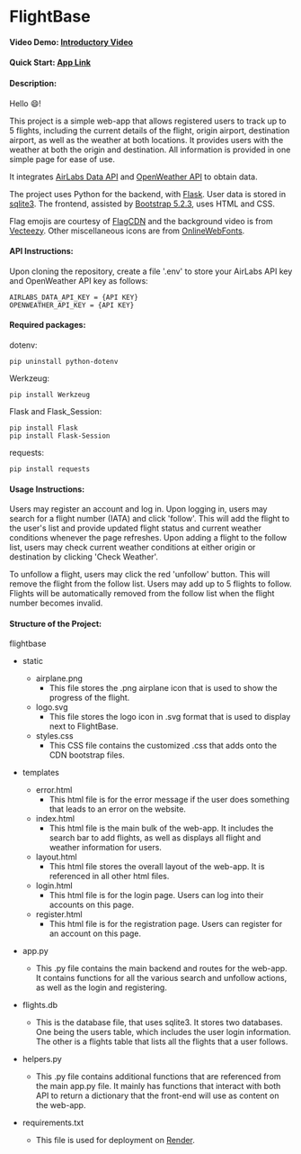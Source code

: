 # FlightBase
#### Video Demo:  [Introductory Video](https://youtu.be/-UNtKmqMSNQ)

#### Quick Start: [App Link](https://flightbase.onrender.com/)

#### Description:
Hello :smile:!

This project is a simple web-app that allows registered users to track up to 5 flights, including the current details of the flight, origin airport, destination airport, as well as the weather at both locations. It provides users with the weather at both the origin and destination. All information is provided in one simple page for ease of use.

It integrates [AirLabs Data API](https://airlabs.co/) and [OpenWeather API](https://openweathermap.org/) to obtain data. 

The project uses Python for the backend, with [Flask](https://flask.palletsprojects.com/). User data is stored in [sqlite3](https://www.sqlite.org/). The frontend, assisted by [Bootstrap 5.2.3](https://getbootstrap.com/), uses HTML and CSS. 

Flag emojis are courtesy of [FlagCDN](https://flagcdn.com/) and the background video is from [Vecteezy](https://vecteezy.com/). Other miscellaneous icons are from [OnlineWebFonts](https://www.onlinewebfonts.com/icon).


#### API Instructions:
Upon cloning the repository, create a file '.env' to store your AirLabs API key and OpenWeather API key as follows:
```
AIRLABS_DATA_API_KEY = {API KEY}
OPENWEATHER_API_KEY = {API KEY}
```

#### Required packages:
dotenv:
```
pip uninstall python-dotenv
```

Werkzeug:
```
pip install Werkzeug
```

Flask and Flask_Session:
```
pip install Flask
pip install Flask-Session
```

requests:
```
pip install requests
```

#### Usage Instructions:
Users may register an account and log in. Upon logging in, users may search for a flight number (IATA) and click 'follow'.
This will add the flight to the user's list and provide updated flight status and current weather conditions whenever the page refreshes.
Upon adding a flight to the follow list, users may check current weather conditions at either origin or destination by clicking 'Check Weather'.

To unfollow a flight, users may click the red 'unfollow' button. This will remove the flight from the follow list.
Users may add up to 5 flights to follow.
Flights will be automatically removed from the follow list when the flight number becomes invalid.

#### Structure of the Project:
flightbase
 - static
    - airplane.png
        - This file stores the .png airplane icon that is used to show the progress of the flight.
    - logo.svg
        - This file stores the logo icon in .svg format that is used to display next to FlightBase.
    - styles.css
        - This CSS file contains the customized .css that adds onto the CDN bootstrap files.

 - templates
    - error.html
        - This html file is for the error message if the user does something that leads to an error on the website.
    - index.html
        - This html file is the main bulk of the web-app. It includes the search bar to add flights, as well as displays all flight and weather information for users.
    - layout.html
        - This html file stores the overall layout of the web-app. It is referenced in all other html files.
    - login.html
        - This html file is for the login page. Users can log into their accounts on this page.
    - register.html
        - This html file is for the registration page. Users can register for an account on this page.

 - app.py
    - This .py file contains the main backend and routes for the web-app. It contains functions for all the various search and unfollow actions, as well as the login and registering.
 - flights.db
    - This is the database file, that uses sqlite3. It stores two databases. One being the users table, which includes the user login information. The other is a flights table that lists all the flights that a user follows.
 - helpers.py
    - This .py file contains additional functions that are referenced from the main app.py file. It mainly has functions that interact with both API to return a dictionary that the front-end will use as content on the web-app.
 - requirements.txt
    - This file is used for deployment on [Render](https://render.com/).
